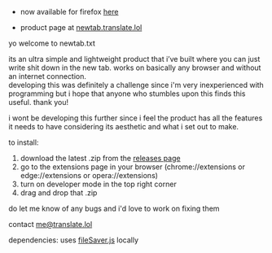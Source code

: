 - now available for firefox [here](https://addons.mozilla.org/en-GB/firefox/addon/newtab-txt/) 

- product page at [newtab.translate.lol](http://newtab.translate.lol/)

yo welcome to newtab.txt

its an ultra simple and lightweight product that i’ve built where you can just write shit down in the new tab. works on basically any browser and without an internet connection.\
developing this was definitely a challenge since i'm very inexperienced with programming but i hope that anyone who stumbles upon this finds this useful. thank you!

i wont be developing this further since i feel the product has all the features it needs to have considering its aesthetic and what i set out to make.


to install:

1. download the latest .zip from the [releases page](https://github.com/sreeadithya/newtab.txt/releases)
2. go to the extensions page in your browser (chrome://extensions or edge://extensions or opera://extensions)
3. turn on developer mode in the top right corner
4. drag and drop that .zip


do let me know of any bugs and i'd love to work on fixing them

contact [me@translate.lol](mailto:me@translate.lol)

dependencies: uses [fileSaver.js](https://github.com/eligrey/FileSaver.js) locally
